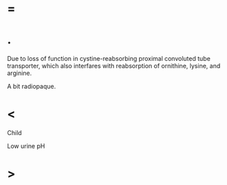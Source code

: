 # =

# .

Due to loss of function in cystine-reabsorbing proximal convoluted tube transporter, which also interfares with reabsorption of ornithine, lysine, and arginine.

A bit radiopaque.

# <

Child

Low urine pH

# >
